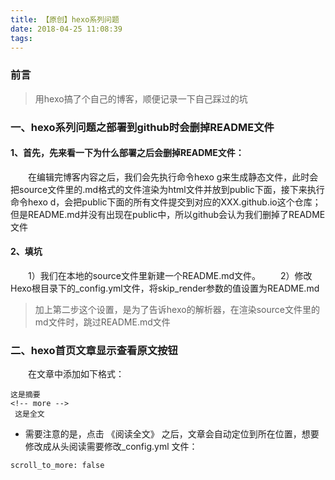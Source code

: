 ```yaml
---
title: 【原创】hexo系列问题
date: 2018-04-25 11:08:39
tags:
---
```

### 前言
> 用hexo搞了个自己的博客，顺便记录一下自己踩过的坑

<!--more-->
### 一、hexo系列问题之部署到github时会删掉README文件
#### 1、首先，先来看一下为什么部署之后会删掉README文件：
&emsp;&emsp;在编辑完博客内容之后，我们会先执行命令hexo g来生成静态文件，此时会把source文件里的.md格式的文件渲染为html文件并放到public下面，接下来执行命令hexo d，会把public下面的所有文件提交到对应的XXX.github.io这个仓库；但是README.md并没有出现在public中，所以github会认为我们删掉了README文件
#### 2、填坑
&emsp;&emsp;1）我们在本地的source文件里新建一个README.md文件。
&emsp;&emsp;2）修改Hexo根目录下的_config.yml文件，将skip_render参数的值设置为README.md
> 加上第二步这个设置，是为了告诉hexo的解析器，在渲染source文件里的md文件时，跳过README.md文件
### 二、hexo首页文章显示查看原文按钮
&emsp;&emsp;在文章中添加如下格式：
```
这是摘要
<!-- more -->
 这是全文
```
* 需要注意的是，点击 《阅读全文》 之后，文章会自动定位到所在位置，想要修改成从头阅读需要修改_config.yml 文件：
```
scroll_to_more: false
```

